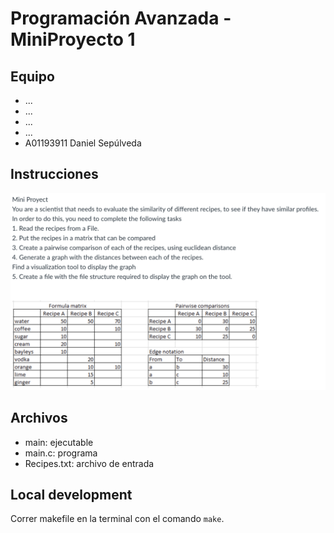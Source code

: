 # Programación Avanzada - MiniProyecto 1

## Equipo

- ...
- ...
- ...
- ...
- A01193911 Daniel Sepúlveda

## Instrucciones

![Screen Shot 2021-03-20 at 5.10.17 PM](/assets/Screen%20Shot%202021-03-20%20at%205.10.17%20PM.png)

## Archivos

- main: ejecutable
- main.c: programa
- Recipes.txt: archivo de entrada

## Local development

Correr makefile en la terminal con el comando `make`.
